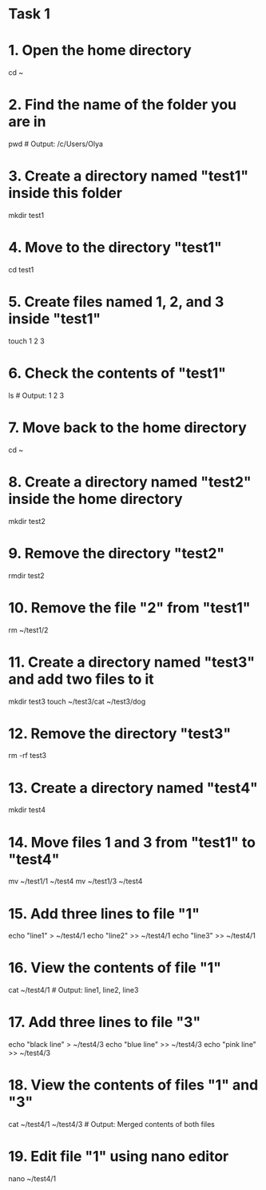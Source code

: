 # Task 1
# 1. Open the home directory
cd ~

# 2. Find the name of the folder you are in
pwd  # Output: /c/Users/Olya

# 3. Create a directory named "test1" inside this folder
mkdir test1

# 4. Move to the directory "test1"
cd test1

# 5. Create files named 1, 2, and 3 inside "test1"
touch 1 2 3

# 6. Check the contents of "test1"
ls  # Output: 1 2 3

# 7. Move back to the home directory
cd ~

# 8. Create a directory named "test2" inside the home directory
mkdir test2

# 9. Remove the directory "test2"
rmdir test2

# 10. Remove the file "2" from "test1"
rm ~/test1/2

# 11. Create a directory named "test3" and add two files to it
mkdir test3
touch ~/test3/cat ~/test3/dog

# 12. Remove the directory "test3"
rm -rf test3

# 13. Create a directory named "test4"
mkdir test4

# 14. Move files 1 and 3 from "test1" to "test4"
mv ~/test1/1 ~/test4
mv ~/test1/3 ~/test4

# 15. Add three lines to file "1"
echo "line1" > ~/test4/1
echo "line2" >> ~/test4/1
echo "line3" >> ~/test4/1

# 16. View the contents of file "1"
cat ~/test4/1  # Output: line1, line2, line3

# 17. Add three lines to file "3"
echo "black line" > ~/test4/3
echo "blue line" >> ~/test4/3
echo "pink line" >> ~/test4/3

# 18. View the contents of files "1" and "3"
cat ~/test4/1 ~/test4/3  # Output: Merged contents of both files

# 19. Edit file "1" using nano editor
nano ~/test4/1

